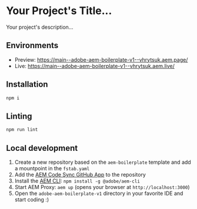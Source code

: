 # Your Project's Title...
Your project's description...

## Environments
- Preview: https://main--adobe-aem-boilerplate-v1--vhrytsuk.aem.page/
- Live: https://main--adobe-aem-boilerplate-v1--vhrytsuk.aem.live/

## Installation

```sh
npm i
```

## Linting

```sh
npm run lint
```

## Local development

1. Create a new repository based on the `aem-boilerplate` template and add a mountpoint in the `fstab.yaml`
1. Add the [AEM Code Sync GitHub App](https://github.com/apps/aem-code-sync) to the repository
1. Install the [AEM CLI](https://github.com/adobe/helix-cli): `npm install -g @adobe/aem-cli`
1. Start AEM Proxy: `aem up` (opens your browser at `http://localhost:3000`)
1. Open the `adobe-aem-boilerplate-v1` directory in your favorite IDE and start coding :)
